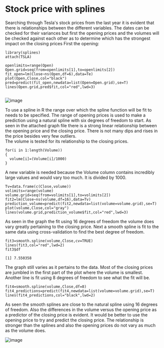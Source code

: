 # Stock price with splines

Searching through Tesla's stock prices from the last year it is evident that there is relationships
between the different variables.  The dates can be checked for their variances but first the opening prices
and the volumes will be checked against each other as to determine which has the strongest impact on the closing prices
First the opening:

```
library(splines)
attach(TSLA)

openlimits=range(Open)
Open.grid=seq(from=openlimits[1],to=openlimits[2])
fit_open=lm(Close~ns(Open,df=6),data=Te)
plot(Open,Close,col="black")
pred=predict(fit_open,newdata=list(Open=Open.grid),se=T)
lines(Open.grid,pred$fit,col="red",lwd=3)


```
![image](https://user-images.githubusercontent.com/58529391/74598228-9b219180-5022-11ea-87a1-d511823a8bb4.png)

To use a spline in R the range over which the spline function will be fit to needs to be specified.  The range of opening
prices is used to make a prediction using a natural spline with six degrees of freedom to start.  As seen in the attached 
graph file there is a strong linear relationship between the opening price and the closing price.  There is not many dips
and rises in the price besides very few outliers.  
The volume is tested for its relationship to the closing prices.
```
for(i in 1:length(Volume))
{
  volume[i]=(Volume[i]/1000)
}
```
A new variable is needed because the Volume column contains incredibly large values and would vary too much.  It is divided
by 1000.
```
Tv=data.frame(c(Close,volume))
volimits=range(volume)
volume.grid=seq(from=volimits[1],to=volimits[2])
fit2=lm(Close~ns(volume,df=16),data=Tv)
prediction_volume=predict(fit2,newdata=list(volume=volume.grid),se=T)
plot(volume,Close,col="gray")
lines(volume.grid,prediction_volume$fit,col="red",lwd=3)

```

As seen in the graph the fit using 16 degrees of freedom the volume does vary greatly pertaining to the closing price.
Next a smooth spline is fit to the same data using cross-validation to find the best degree of freedom.
```
fit3=smooth.spline(volume,Close,cv=TRUE)
lines(fit3,col="red",lwd=2)
fit3$df

[1] 7.550358
```
The graph still varies as it pertains to the data.  Most of the closing prices are jumbled in the first part of the plot 
where the volume is smallest.  Another line is fit using 8 degrees of freedom to see what the fit will be.
```
fit4=smooth.spline(volume,Close,df=8)
fit4_predictions=predict(fit4,newdata=list(volume=volume.grid),se=T)
lines(fit4_predictions,col="black",lwd=2)
```
As seen the smooth splines are close to the natural spline using 16 degrees of freedom.  Also the differences in the volume
versus the opening price as a predictor of the closing price is evident.  It would be better to use the opening price to 
try and predict the closing price.  The relationship is stronger than the splines and also the opening prices do not vary 
as much as the volume does.  

![image](https://user-images.githubusercontent.com/58529391/74599853-8f8f9400-503d-11ea-8e61-7e94d505468b.png)
